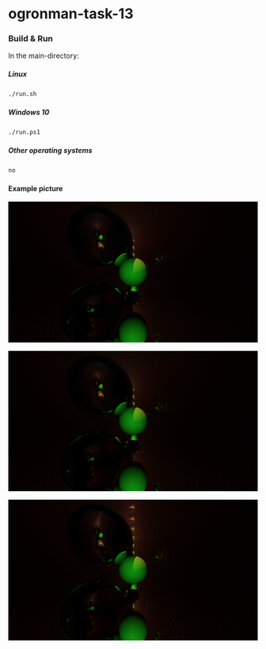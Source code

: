 # ogronman-task-13


### Build & Run

In the main-directory:

##### Linux

```bash
./run.sh
```
##### Windows 10


```bash
./run.ps1
```

##### Other operating systems

```bash
no
```

#### Example picture


![](example.png)

![](example4k.png)

![](example4k50rec.png)
